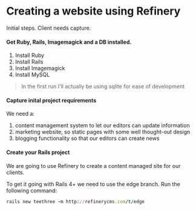# Creating a website using Refinery

Initial steps. Client needs capture. 

#### Get Ruby, Rails, Imagemagick and a DB installed.

1. Install Ruby
2. Install Rails
3. Install Imagemagick
4. Install MySQL

> In the first run I'll actually be using sqlite for ease of development

#### Capture inital project requirements

We need a:

1. content management system to let our editors can update information
2. marketing website, so static pages with some well thought-out design
3. blogging functionality so that our editors can create news

#### Create your Rails project

We are going to use Refinery to create a content managed site for our clients.

To get it going with Rails 4+ we need to use the edge branch. Run the following command:

```ruby
rails new teethree -m http://refinerycms.com/t/edge
```